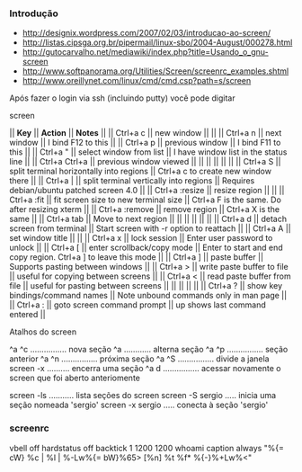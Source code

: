 ### Introdução

* http://designix.wordpress.com/2007/02/03/introducao-ao-screen/
* http://listas.cipsga.org.br/pipermail/linux-sbo/2004-August/000278.html
* http://gutocarvalho.net/mediawiki/index.php?title=Usando_o_gnu-screen
* http://www.softpanorama.org/Utilities/Screen/screenrc_examples.shtml
* http://www.oreillynet.com/linux/cmd/cmd.csp?path=s/screen

Após fazer o login via ssh (incluindo putty) você pode digitar

  screen

|| **Key** || **Action** || **Notes** ||
|| Ctrl+a c || new window ||   ||
|| Ctrl+a n || next window || I bind F12 to this ||
|| Ctrl+a p || previous window || I bind F11 to this ||
|| Ctrl+a " || select window from list || I have window list in the status line ||
|| Ctrl+a Ctrl+a || previous window viewed ||   ||
||   ||   ||   ||
|| Ctrl+a S || split terminal horizontally into regions || Ctrl+a c to create new window there ||
|| Ctrl+a | || split terminal vertically into regions || Requires debian/ubuntu patched screen 4.0 ||
|| Ctrl+a :resize || resize region ||   ||
|| Ctrl+a :fit || fit screen size to new terminal size || Ctrl+a F is the same. Do after resizing xterm ||
|| Ctrl+a :remove || remove region || Ctrl+a X is the same ||
|| Ctrl+a tab || Move to next region ||   ||
||   ||   ||   ||
|| Ctrl+a d || detach screen from terminal || Start screen with -r option to reattach ||
|| Ctrl+a A || set window title ||   ||
|| Ctrl+a x || lock session || Enter user password to unlock ||
|| Ctrl+a [ || enter scrollback/copy mode || Enter to start and end copy region. Ctrl+a ] to leave this mode ||
|| Ctrl+a ] || paste buffer || Supports pasting between windows ||
|| Ctrl+a > || write paste buffer to file || useful for copying between screens ||
|| Ctrl+a < || read paste buffer from file || useful for pasting between screens ||
||   ||   ||   ||
|| Ctrl+a ? || show key bindings/command names || Note unbound commands only in man page ||
|| Ctrl+a : || goto screen command prompt || up shows last command entered ||


Atalhos do screen

 ^a ^c ................ nova seção
 ^a <tab> ............ alterna seção
 ^a ^p ................ seção anterior
 ^a ^n ................ próxima seção
 ^a ^S ................ divide a janela
  screen -x .......... encerra uma seção
 ^a d ................ acessar novamente o screen que foi aberto anteriomente

screen -ls ........... lista seções do screen
screen -S sergio ..... inicia uma seção nomeada 'sergio'
screen -x sergio ..... conecta à seção 'sergio'



### screenrc

vbell off
hardstatus off
backtick 1 1200 1200 whoami
caption always "%{= cW} %c | %l | %-Lw%{= bW}%65> [%n] %t %f* %{-}%+Lw%<"
